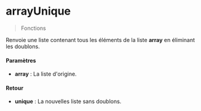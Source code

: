 # arrayUnique
> Fonctions

Renvoie une liste contenant tous les éléments de la liste **array** en éliminant les doublons.

#### Paramètres

- **array** : La liste d'origine.

#### Retour

- **unique** : La nouvelles liste sans doublons.

